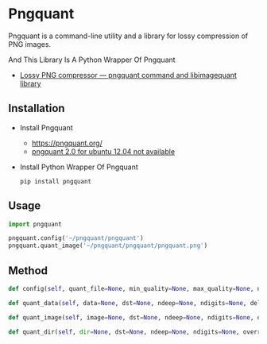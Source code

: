 # Pngquant
Pngquant is a command-line utility and a library for lossy compression of PNG images.

And This Library Is A Python Wrapper Of Pngquant

* [Lossy PNG compressor — pngquant command and libimagequant library](https://github.com/pornel/pngquant)

## Installation
* Install Pngquant
  * https://pngquant.org/
  * [pngquant 2.0 for ubuntu 12.04 not available](http://askubuntu.com/questions/469171/pngquant-2-0-for-ubuntu-12-04-not-available)

* Install Python Wrapper Of Pngquant

  ```shell
  pip install pngquant
  ```

## Usage
```python
import pngquant

pngquant.config('~/pngquant/pngquant')
pngquant.quant_image('~/pngquant/pngquant/pngquant.png')
```

## Method
```python
def config(self, quant_file=None, min_quality=None, max_quality=None, ndeep=None, ndigits=None, tmp_file=None, speed=None):

def quant_data(self, data=None, dst=None, ndeep=None, ndigits=None, delete=True):

def quant_image(self, image=None, dst=None, ndeep=None, ndigits=None, override=True, delete=True):

def quant_dir(self, dir=None, dst=None, ndeep=None, ndigits=None, override=True, delete=True, topdown=True):
```
